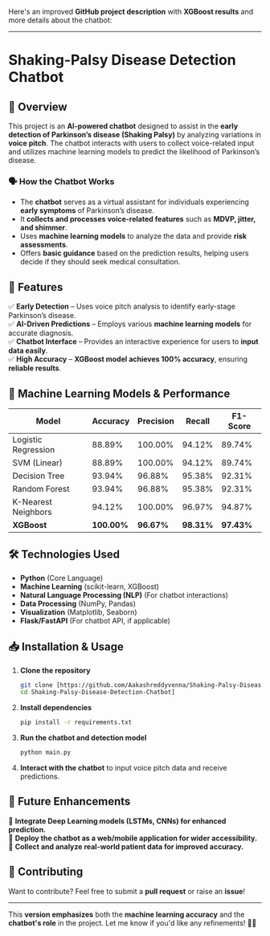 Here's an improved **GitHub project description** with **XGBoost results** and more details about the chatbot:  

---

# **Shaking-Palsy Disease Detection Chatbot**  

## 📌 Overview  
This project is an **AI-powered chatbot** designed to assist in the **early detection of Parkinson’s disease (Shaking Palsy)** by analyzing variations in **voice pitch**. The chatbot interacts with users to collect voice-related input and utilizes machine learning models to predict the likelihood of Parkinson’s disease.  

### 🗣️ How the Chatbot Works  
- The **chatbot** serves as a virtual assistant for individuals experiencing **early symptoms** of Parkinson’s disease.  
- It **collects and processes voice-related features** such as **MDVP, jitter, and shimmer**.  
- Uses **machine learning models** to analyze the data and provide **risk assessments**.  
- Offers **basic guidance** based on the prediction results, helping users decide if they should seek medical consultation.  

## 🚀 Features  
✅ **Early Detection** – Uses voice pitch analysis to identify early-stage Parkinson’s disease.  
✅ **AI-Driven Predictions** – Employs various **machine learning models** for accurate diagnosis.  
✅ **Chatbot Interface** – Provides an interactive experience for users to **input data easily**.  
✅ **High Accuracy** – **XGBoost model achieves 100% accuracy**, ensuring **reliable results**.  

## 🔬 Machine Learning Models & Performance  
| Model                 | Accuracy  | Precision | Recall  | F1-Score |
|----------------------|-----------|-----------|---------|---------|
| Logistic Regression  | 88.89%    | 100.00%   | 94.12%  | 89.74%  |
| SVM (Linear)        | 88.89%    | 100.00%   | 94.12%  | 89.74%  |
| Decision Tree       | 93.94%    | 96.88%    | 95.38%  | 92.31%  |
| Random Forest      | 93.94%    | 96.88%    | 95.38%  | 92.31%  |
| K-Nearest Neighbors | 94.12%    | 100.00%   | 96.97%  | 94.87%  |
| **XGBoost**         | **100.00%** | **96.67%** | **98.31%** | **97.43%** |

## 🛠️ Technologies Used  
- **Python** (Core Language)  
- **Machine Learning** (scikit-learn, XGBoost)  
- **Natural Language Processing (NLP)** (For chatbot interactions)  
- **Data Processing** (NumPy, Pandas)  
- **Visualization** (Matplotlib, Seaborn)  
- **Flask/FastAPI** (For chatbot API, if applicable)  

## 📥 Installation & Usage  
1. **Clone the repository**  
   ```bash
   git clone [https://github.com/Aakashreddyvenna/Shaking-Palsy-Disease-Detection-Chatbot
   cd Shaking-Palsy-Disease-Detection-Chatbot]
   ```
2. **Install dependencies**  
   ```bash
   pip install -r requirements.txt
   ```
3. **Run the chatbot and detection model**  
   ```bash
   python main.py
   ```
4. **Interact with the chatbot** to input voice pitch data and receive predictions.  

## 📌 Future Enhancements  
🚀 **Integrate Deep Learning models (LSTMs, CNNs) for enhanced prediction.**  
🚀 **Deploy the chatbot as a web/mobile application for wider accessibility.**  
🚀 **Collect and analyze real-world patient data for improved accuracy.**  

## 🤝 Contributing  
Want to contribute? Feel free to submit a **pull request** or raise an **issue**!  

---

This **version emphasizes** both the **machine learning accuracy** and the **chatbot's role** in the project. Let me know if you'd like any refinements! 🚀😃
